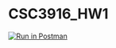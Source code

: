# CSC3916_HW1 
[![Run in Postman](https://run.pstmn.io/button.svg)](https://app.getpostman.com/run-collection/9cc28a6b4d42d1811269#?env%5Bweek4%5D=W3siZGVzY3JpcHRpb24iOnsiY29udGVudCI6IiIsInR5cGUiOiJ0ZXh0L3BsYWluIn0sInZhbHVlIjoidGVzdCBlY2hvIiwia2V5IjoiZWNob19ib2R5IiwiZW5hYmxlZCI6dHJ1ZX1d)